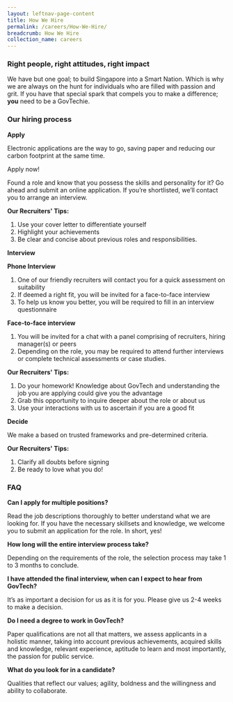 ```yaml
---
layout: leftnav-page-content
title: How We Hire
permalink: /careers/How-We-Hire/
breadcrumb: How We Hire
collection_name: careers
---
```


### **Right people, right attitudes, right impact**

We have but one goal; to build Singapore into a Smart Nation. Which is why we are always on the hunt for individuals who are filled with passion and grit. If you have that special spark that compels you to make a difference; **you** need to be a GovTechie.

### **Our hiring process**

**Apply**

Electronic applications are the way to go, saving paper and reducing our carbon footprint at the same time.

Apply now!

Found a role and know that you possess the skills and personality for it? Go ahead and submit an online application. If you’re shortlisted, we’ll contact you to arrange an interview.

**Our Recruiters' Tips:**

1.	Use your cover letter to differentiate yourself
2.	Highlight your achievements
3.	Be clear and concise about previous roles and responsibilities.

**Interview**

**Phone Interview**

1.  One of our friendly recruiters will contact you for a quick assessment on suitability
2.  If deemed a right fit, you will be invited for a face-to-face interview
3.  To help us know you better, you will be required to fill in an interview questionnaire

**Face-to-face interview**

1.  You will be invited for a chat with a panel comprising of recruiters, hiring manager(s) or peers
2.  Depending on the role, you may be required to attend further interviews or complete technical assessments or case studies.

**Our Recruiters' Tips:**

1.  Do your homework! Knowledge about GovTech and understanding the job you are applying could give you the advantage
2.  Grab this opportunity to inquire deeper about the role or about us
3.  Use your interactions with us to ascertain if you are a good fit

**Decide**

We make a based on trusted frameworks and pre-determined criteria.

**Our Recruiters' Tips:**
1.  Clarify all doubts before signing
2.  Be ready to love what you do!

### **FAQ**

**Can I apply for multiple positions?**

Read the job descriptions thoroughly to better understand what we are looking for. If you have the necessary skillsets and knowledge, we welcome you to submit an application for the role. In short, yes! 

**How long will the entire interview process take?**

Depending on the requirements of the role, the selection process may take 1 to 3 months to conclude.

**I have attended the final interview, when can I expect to hear from GovTech?**

It’s as important a decision for us as it is for you. Please give us 2-4 weeks to make a decision.

**Do I need a degree to work in GovTech?**

Paper qualifications are not all that matters, we assess applicants in a holistic manner, taking into account previous achievements, acquired skills and knowledge, relevant experience, aptitude to learn and most importantly, the passion for public service. 

**What do you look for in a candidate?**

Qualities that reflect our values; agility, boldness and the willingness and ability to collaborate.


